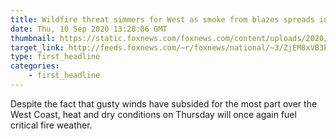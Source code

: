 ```yaml
---
title: Wildfire threat simmers for West as smoke from blazes spreads into Central US
date: Thu, 10 Sep 2020 13:28:06 GMT
thumbnail: https://static.foxnews.com/foxnews.com/content/uploads/2020/09/OregonSky_2.jpg
target_link: http://feeds.foxnews.com/~r/foxnews/national/~3/ZjEM8xVB3k0/wildfire-threat-west-coast-heat-dry-conditions-fires-central-us-smoke
type: first_headline
categories:
    - first_headline
---
```

Despite the fact that gusty winds have subsided for the most part over the West Coast, heat and dry conditions on Thursday will once again fuel critical fire weather.<img src="http://feeds.feedburner.com/~r/foxnews/national/~4/ZjEM8xVB3k0" height="1" width="1" alt=""/> 